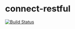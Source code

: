 # connect-restful
[![Build Status](https://travis-ci.org/admittedly/connect-restful.svg?branch=master)](https://travis-ci.org/admittedly/connect-restful)
